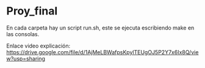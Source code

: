 # Proy_final

En cada carpeta hay un script run.sh, este se ejecuta escribiendo make en las consolas.

Enlace video explicación: https://drive.google.com/file/d/1AjMeLBWafpsKpylTEUgOJ5P2Y7x6Ix8Q/view?usp=sharing

